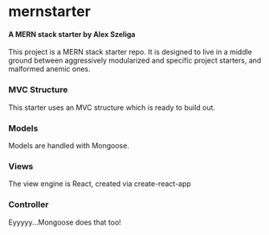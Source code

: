 # mernstarter

#### A MERN stack starter by Alex Szeliga

This project is a MERN stack starter repo. It is designed to live in a middle ground between aggressively modularized and specific project starters, and malformed anemic ones.

### MVC Structure

This starter uses an MVC structure which is ready to build out.

### Models

Models are handled with Mongoose.

### Views

The view engine is React, created via create-react-app

### Controller

Eyyyyy...Mongoose does that too!
